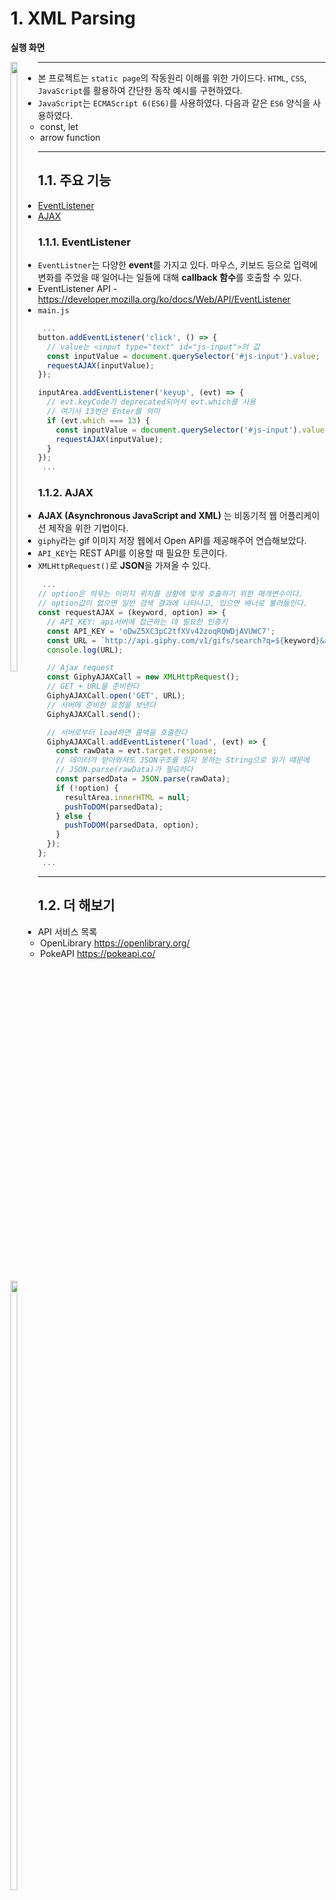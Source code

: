 # 1. XML Parsing

**실행 화면**

<div style="float:left">
<img width="50%" src="https://user-images.githubusercontent.com/11497589/48119905-e8f20a80-e2b3-11e8-90ea-4b3b66936fbf.JPG">
<img width="50%" src="https://user-images.githubusercontent.com/11497589/48119906-e8f20a80-e2b3-11e8-9f4a-9031a212dbef.JPG">
</div>

--------------

- 본 프로젝트는  `static page`의 작동원리 이해를 위한 가이드다. `HTML`, `CSS`, `JavaScript`를 활용하여 간단한 동작 예시를 구현하였다.
- `JavaScript`는 `ECMAScript 6(ES6)`를 사용하였다. 다음과 같은 `ES6` 양식을 사용하였다.
  * const, let
  * arrow function 

--------------
## 1.1. 주요 기능

- [EventListener](#1.1.1._EventListener)
- [AJAX](#1.1.2._AJAX)

### 1.1.1. EventListener
- `EventListner`는 다양한 **event**를 가지고 있다. 마우스, 키보드 등으로 입력에 변화를 주었을 때 일어나는 일들에 대해 **callback 함수**를 호출할 수 있다.
- EventListener API - <https://developer.mozilla.org/ko/docs/Web/API/EventListener>
- `main.js`
```javascript
 ...
button.addEventListener('click', () => {
  // value는 <input type="text" id="js-input">의 값
  const inputValue = document.querySelector('#js-input').value;
  requestAJAX(inputValue);
});

inputArea.addEventListener('keyup', (evt) => {
  // evt.keyCode가 deprecated되어서 evt.which를 사용
  // 여기서 13번은 Enter를 의미
  if (evt.which === 13) {
    const inputValue = document.querySelector('#js-input').value;
    requestAJAX(inputValue);
  }
});
 ...
```
### 1.1.2. AJAX
- **AJAX (Asynchronous JavaScript and XML)** 는 비동기적 웹 어플리케이션 제작을 위한 기법이다. 
- `giphy`라는 gif 이미지 저장 웹에서 Open API를 제공해주어 연습해보았다.
- `API_KEY`는 REST API를 이용할 때 필요한 토큰이다.
- `XMLHttpRequest()`로 **JSON**을 가져올 수 있다.
```javascript
 ...
// option은 띄우는 이미지 위치를 상황에 맞게 호출하기 위한 매개변수이다.
// option값이 없으면 일반 검색 결과에 나타나고, 있으면 배너로 불러들인다.
const requestAJAX = (keyword, option) => {
  // API_KEY: api서버에 접근하는 데 필요한 인증키
  const API_KEY = 'oDwZ5XC3pC2tfXVv42zoqRQWDjAVUWC7';
  const URL = `http://api.giphy.com/v1/gifs/search?q=${keyword}&api_key=${API_KEY}`;
  console.log(URL);

  // Ajax request
  const GiphyAJAXCall = new XMLHttpRequest();
  // GET + URL을 준비한다
  GiphyAJAXCall.open('GET', URL);
  // 서버에 준비한 요청을 보낸다
  GiphyAJAXCall.send();

  // 서버로부터 load하면 콜백을 호출한다
  GiphyAJAXCall.addEventListener('load', (evt) => {
    const rawData = evt.target.response;
    // 데이터가 받아와져도 JSON구조를 읽지 못하는 String으로 읽기 떄문에
    // JSON.parse(rawData)가 필요하다
    const parsedData = JSON.parse(rawData);
    if (!option) {
      resultArea.innerHTML = null;
      pushToDOM(parsedData);
    } else {
      pushToDOM(parsedData, option);
    }
  });
};
 ...
```
--------------
## 1.2. 더 해보기

- API 서비스 목록
  - OpenLibrary <https://openlibrary.org/>
  - PokeAPI <https://pokeapi.co/>
